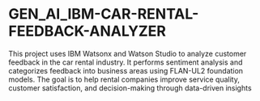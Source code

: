 # GEN_AI_IBM-CAR-RENTAL-FEEDBACK-ANALYZER
This project uses IBM Watsonx and Watson Studio to analyze customer feedback in the car rental industry. It performs sentiment analysis and categorizes feedback into business areas using FLAN-UL2 foundation models. The goal is to help rental companies improve service quality, customer satisfaction, and decision-making through data-driven insights
